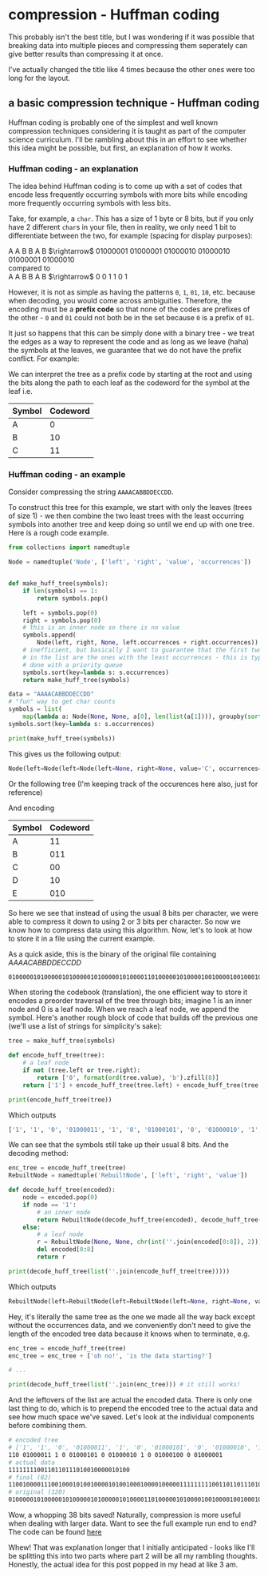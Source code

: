 # compression - Huffman coding

This probably isn't the best title, but I was wondering if it was possible that
breaking data into multiple pieces and compressing them seperately can give
better results than compressing it at once.

I've actually changed the title like 4 times because the other ones were too long
for the layout.

## a basic compression technique - Huffman coding

Huffman coding is probably one of the simplest and well known compression techniques
considering it is taught as part of the computer science curriculum. I'll be rambling
about this in an effort to see whether this idea might be possible, but first, an
explanation of how it works.

### Huffman coding - an explanation

The idea behind Huffman coding is to come up with a set of codes that encode less
frequently occurring symbols with more bits while encoding more frequently occurring
symbols with less bits.

Take, for example, a `char`. This has a size of 1 byte or 8 bits, but if you only
have 2 different `char`s in your file, then in reality, we only need 1 bit to differentiate
between the two, for example (spacing for display purposes):

<p>
A A B B A B $\rightarrow$ 01000001 01000001 01000010 01000010 01000001 01000010
<br />
compared to
<br />
A A B B A B $\rightarrow$ 0 0 1 1 0 1
</p>

However, it is not as simple as having the patterns `0`, `1`, `01`, `10`, etc. because
when decoding, you would come across ambiguities. Therefore, the encoding must be
a **prefix code** so that none of the codes are prefixes of the other - `0` and
`01` could not both be in the set because `0` is a prefix of `01`.

It just so happens that this can be simply done with a binary tree - we treat the
edges as a way to represent the code and as long as we leave (haha) the symbols at
the leaves, we guarantee that we do not have the prefix conflict. For example:

<script type="text/tikz">
  \begin{tikzpicture}[nodes={draw, circle, minimum size=0.75cm}, ->]
    \node{}
      child{ node{A} edge from parent node[left, draw=none] {0} }
      child{ node {}
        child{ node{B} edge from parent node[left, draw=none] {0} }
        child{ node{C} edge from parent node[right, draw=none] {1} }
      edge from parent node[right, draw=none] {1} };
   \end{tikzpicture}
</script>

We can interpret the tree as a prefix code by starting at the root and using the
bits along the path to each leaf as the codeword for the symbol at the leaf i.e.

| Symbol | Codeword |
| ------ | -------- |
| A      | 0        |
| B      | 10       |
| C      | 11       |

### Huffman coding - an example

Consider compressing the string `AAAACABBDDECCDD`.

To construct this tree for this example, we start with only the leaves (trees of
size 1) - we then combine the two least trees with the least occurring symbols into
another tree and keep doing so until we end up with one tree. Here is a rough
code example.

```python
from collections import namedtuple

Node = namedtuple('Node', ['left', 'right', 'value', 'occurrences'])


def make_huff_tree(symbols):
    if len(symbols) == 1:
        return symbols.pop()

    left = symbols.pop(0)
    right = symbols.pop(0)
    # this is an inner node so there is no value
    symbols.append(
        Node(left, right, None, left.occurrences + right.occurrences))
    # inefficient, but basically I want to guarantee that the first two things
    # in the list are the ones with the least occurrences - this is typically
    # done with a priority queue
    symbols.sort(key=lambda s: s.occurrences)
    return make_huff_tree(symbols)

data = "AAAACABBDDECCDD"
# "fun" way to get char counts
symbols = list(
    map(lambda a: Node(None, None, a[0], len(list(a[1]))), groupby(sorted(data))))
symbols.sort(key=lambda s: s.occurrences)

print(make_huff_tree(symbols))
```

This gives us the following output:

<!-- markdownlint-disable line-length -->
```python
Node(left=Node(left=Node(left=None, right=None, value='C', occurrences=3), right=Node(left=Node(left=None, right=None, value='E', occurrences=1), right=Node(left=None, right=None, value='B', occurrences=2), value=None, occurrences=3), value=None, occurrences=6), right=Node(left=Node(left=None, right=None, value='D', occurrences=4), right=Node(left=None, right=None, value='A', occurrences=5), value=None, occurrences=9), value=None, occurrences=15))
```
<!-- markdownlint-enable line-length -->

Or the following tree (I'm keeping track of the occurences here also, just for reference)

<script type="text/tikz">
  \begin{tikzpicture}[nodes={draw, circle, minimum size=0.75cm}, ->,
    level 1/.style={sibling distance=30mm},
    level 2/.style={sibling distance=15mm}]
    \node{15}
      child { node{6}
        child{ node{C:3} edge from parent node[left, draw=none] {0}
          edge from parent node[left, draw=none] {0}
        }
        child{ node {3}
          child{ node{E:1} edge from parent node[left, draw=none] {0} }
          child{ node{B:2} edge from parent node[right, draw=none] {1} }
          edge from parent node[right, draw=none] {1}
        }
        edge from parent node[left, draw=none] {0}
      }
      child { node {9}
        child { node {D:4} edge from parent node[left, draw=none] {0} }
        child { node {A:5} edge from parent node[right, draw=none] {1} }
        edge from parent node[right, draw=none] {1}
      };
   \end{tikzpicture}
</script>

And encoding

| Symbol | Codeword |
| ------ | -------- |
| A      | 11       |
| B      | 011      |
| C      | 00       |
| D      | 10       |
| E      | 010      |

So here we see that instead of using the usual 8 bits per character, we were able
to compress it down to using 2 or 3 bits per character. So now we know how to compress
data using this algorithm. Now, let's to look at how to store it in a file using
the current example.

As a quick aside, this is the binary of the original file containing $AAAACABBDDECCDD$

```bash
0100000101000001010000010100000101000011010000010100001001000010010001000100010001000101010000110100001101000100010001000
```

When storing the codebook (translation), the one efficient way to store it encodes
a preorder traversal of the tree through bits; imagine 1 is an inner node and 0 is
a leaf node. When we reach a leaf node, we append the symbol. Here's another rough
block of code that builds off the previous one (we'll use a list of strings for
simplicity's sake):

```python
tree = make_huff_tree(symbols)

def encode_huff_tree(tree):
    # a leaf node
    if not (tree.left or tree.right):
        return ['0', format(ord(tree.value), 'b').zfill(8)]
    return ['1'] + encode_huff_tree(tree.left) + encode_huff_tree(tree.right)

print(encode_huff_tree(tree))
```

Which outputs

<!-- markdownlint-disable line-length -->
```python
['1', '1', '0', '01000011', '1', '0', '01000101', '0', '01000010', '1', '0', '01000100', '0', '01000001']
```
<!-- markdownlint-enable line-length -->

We can see that the symbols still take up their usual 8 bits. And the decoding method:

<!-- markdownlint-disable line-length -->
```python
enc_tree = encode_huff_tree(tree)
RebuiltNode = namedtuple('RebuiltNode', ['left', 'right', 'value'])

def decode_huff_tree(encoded):
    node = encoded.pop(0)
    if node == '1':
        # an inner node
        return RebuiltNode(decode_huff_tree(encoded), decode_huff_tree(encoded), None)
    else:
        # a leaf node
        r = RebuiltNode(None, None, chr(int(''.join(encoded[0:8]), 2)))
        del encoded[0:8]
        return r

print(decode_huff_tree(list(''.join(encode_huff_tree(tree)))))
```
<!-- markdownlint-enable line-length -->

Which outputs

<!-- markdownlint-disable line-length -->
```python
RebuiltNode(left=RebuiltNode(left=RebuiltNode(left=None, right=None, value='C'), right=RebuiltNode(left=RebuiltNode(left=None, right=None, value='E'), right=RebuiltNode(left=None, right=None, value='B'), value=None), value=None), right=RebuiltNode(left=RebuiltNode(left=None, right=None, value='D'), right=RebuiltNode(left=None, right=None, value='A'), value=None), value=None)
```
<!-- markdownlint-enable line-length -->

Hey, it's literally the same tree as the one we made all the way back except without
the occurrences data, and we conveniently don't need to give the length of the encoded
tree data because it knows when to terminate, e.g.

```python
enc_tree = encode_huff_tree(tree)
enc_tree = enc_tree + ['oh no!', 'is the data starting?']

# ...

print(decode_huff_tree(list(''.join(enc_tree))) # it still works!
```

And the leftovers of the list are actual the encoded data. There is only one last
thing to do, which is to prepend the encoded tree to the actual data and see how
much space we've saved. Let's look at the individual components before combining
them.

<!-- markdownlint-disable line-length -->
```bash
# encoded tree
# ['1', '1', '0', '01000011', '1', '0', '01000101', '0', '01000010', '1', '0', '01000100', '0', '01000001']
110 01000011 1 0 01000101 0 01000010 1 0 01000100 0 01000001
# actual data
1111111100110110111010010000010100
# final (82)
1100100001110010001010010000101001000100001000001111111110011011011101001000001010
# original (120)
0100000101000001010000010100000101000011010000010100001001000010010001000100010001000101010000110100001101000100010001000
```
<!-- markdownlint-enable line-length -->

Wow, a whopping 38 bits saved! Naturally, compression is more useful when dealing
with larger data. Want to see the full example run end to end? The code can be found
[here](https://github.com/rei2hu/random_stuff/blob/master/python/huffman_example.py)

Whew! That was explanation longer that I initially anticipated - looks like I'll
be splitting this into two parts where part 2 will be all my rambling thoughts.
Honestly, the actual idea for this post popped in my head at like 3 am.
